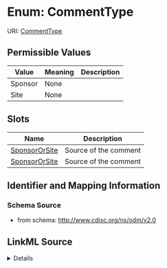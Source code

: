 # Enum: CommentType



URI: [CommentType](CommentType)

## Permissible Values

| Value | Meaning | Description |
| --- | --- | --- |
| Sponsor | None |  |
| Site | None |  |




## Slots

| Name | Description |
| ---  | --- |
| [SponsorOrSite](SponsorOrSite.md) | Source of the comment |
| [SponsorOrSite](SponsorOrSite.md) | Source of the comment |






## Identifier and Mapping Information







### Schema Source


* from schema: http://www.cdisc.org/ns/odm/v2.0




## LinkML Source

<details>
```yaml
name: CommentType
from_schema: http://www.cdisc.org/ns/odm/v2.0
rank: 1000
permissible_values:
  Sponsor:
    text: Sponsor
    is_a: CommentType
  Site:
    text: Site
    is_a: CommentType

```
</details>
